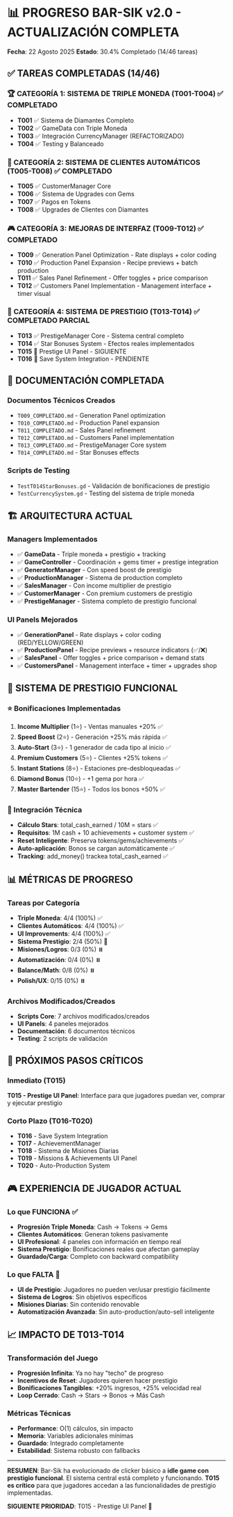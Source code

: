 # 📊 PROGRESO BAR-SIK v2.0 - ACTUALIZACIÓN COMPLETA
**Fecha**: 22 Agosto 2025
**Estado**: 30.4% Completado (14/46 tareas)

## ✅ TAREAS COMPLETADAS (14/46)

### 🏆 CATEGORÍA 1: SISTEMA DE TRIPLE MONEDA (T001-T004) ✅ COMPLETADO
- **T001** ✅ Sistema de Diamantes Completo
- **T002** ✅ GameData con Triple Moneda
- **T003** ✅ Integración CurrencyManager (REFACTORIZADO)
- **T004** ✅ Testing y Balanceado

### 👥 CATEGORÍA 2: SISTEMA DE CLIENTES AUTOMÁTICOS (T005-T008) ✅ COMPLETADO
- **T005** ✅ CustomerManager Core
- **T006** ✅ Sistema de Upgrades con Gems
- **T007** ✅ Pagos en Tokens
- **T008** ✅ Upgrades de Clientes con Diamantes

### 🎮 CATEGORÍA 3: MEJORAS DE INTERFAZ (T009-T012) ✅ COMPLETADO
- **T009** ✅ Generation Panel Optimization - Rate displays + color coding
- **T010** ✅ Production Panel Expansion - Recipe previews + batch production
- **T011** ✅ Sales Panel Refinement - Offer toggles + price comparison
- **T012** ✅ Customers Panel Implementation - Management interface + timer visual

### 🌟 CATEGORÍA 4: SISTEMA DE PRESTIGIO (T013-T014) ✅ COMPLETADO PARCIAL
- **T013** ✅ PrestigeManager Core - Sistema central completo
- **T014** ✅ Star Bonuses System - Efectos reales implementados
- **T015** 🔄 Prestige UI Panel - SIGUIENTE
- **T016** 🔄 Save System Integration - PENDIENTE

## 📁 DOCUMENTACIÓN COMPLETADA

### Documentos Técnicos Creados
- `T009_COMPLETADO.md` - Generation Panel optimization
- `T010_COMPLETADO.md` - Production Panel expansion
- `T011_COMPLETADO.md` - Sales Panel refinement
- `T012_COMPLETADO.md` - Customers Panel implementation
- `T013_COMPLETADO.md` - PrestigeManager Core system
- `T014_COMPLETADO.md` - Star Bonuses effects

### Scripts de Testing
- `TestT014StarBonuses.gd` - Validación de bonificaciones de prestigio
- `TestCurrencySystem.gd` - Testing del sistema de triple moneda

## 🏗️ ARQUITECTURA ACTUAL

### Managers Implementados
- ✅ **GameData** - Triple moneda + prestigio + tracking
- ✅ **GameController** - Coordinación + gems timer + prestige integration
- ✅ **GeneratorManager** - Con speed boost de prestigio
- ✅ **ProductionManager** - Sistema de production completo
- ✅ **SalesManager** - Con income multiplier de prestigio
- ✅ **CustomerManager** - Con premium customers de prestigio
- ✅ **PrestigeManager** - Sistema completo de prestigio funcional

### UI Panels Mejorados
- ✅ **GenerationPanel** - Rate displays + color coding (RED/YELLOW/GREEN)
- ✅ **ProductionPanel** - Recipe previews + resource indicators (✅/❌)
- ✅ **SalesPanel** - Offer toggles + price comparison + demand stats
- ✅ **CustomersPanel** - Management interface + timer + upgrades shop

## 🎯 SISTEMA DE PRESTIGIO FUNCIONAL

### ⭐ Bonificaciones Implementadas
1. **Income Multiplier** (1⭐) - Ventas manuales +20% ✅
2. **Speed Boost** (2⭐) - Generación +25% más rápida ✅
3. **Auto-Start** (3⭐) - 1 generador de cada tipo al inicio ✅
4. **Premium Customers** (5⭐) - Clientes +25% tokens ✅
5. **Instant Stations** (8⭐) - Estaciones pre-desbloqueadas ✅
6. **Diamond Bonus** (10⭐) - +1 gema por hora ✅
7. **Master Bartender** (15⭐) - Todos los bonos +50% ✅

### 🔧 Integración Técnica
- **Cálculo Stars**: total_cash_earned / 10M = stars ✅
- **Requisitos**: 1M cash + 10 achievements + customer system ✅
- **Reset Inteligente**: Preserva tokens/gems/achievements ✅
- **Auto-aplicación**: Bonos se cargan automáticamente ✅
- **Tracking**: add_money() trackea total_cash_earned ✅

## 📊 MÉTRICAS DE PROGRESO

### Tareas por Categoría
- **Triple Moneda**: 4/4 (100%) ✅
- **Clientes Automáticos**: 4/4 (100%) ✅
- **UI Improvements**: 4/4 (100%) ✅
- **Sistema Prestigio**: 2/4 (50%) 🔄
- **Misiones/Logros**: 0/3 (0%) ⏸️
- **Automatización**: 0/4 (0%) ⏸️
- **Balance/Math**: 0/8 (0%) ⏸️
- **Polish/UX**: 0/15 (0%) ⏸️

### Archivos Modificados/Creados
- **Scripts Core**: 7 archivos modificados/creados
- **UI Panels**: 4 paneles mejorados
- **Documentación**: 6 documentos técnicos
- **Testing**: 2 scripts de validación

## 🚀 PRÓXIMOS PASOS CRÍTICOS

### Inmediato (T015)
**T015 - Prestige UI Panel**: Interface para que jugadores puedan ver, comprar y ejecutar prestigio

### Corto Plazo (T016-T020)
- **T016** - Save System Integration
- **T017** - AchievementManager
- **T018** - Sistema de Misiones Diarias
- **T019** - Missions & Achievements UI Panel
- **T020** - Auto-Production System

## 🎮 EXPERIENCIA DE JUGADOR ACTUAL

### Lo que FUNCIONA ✅
- **Progresión Triple Moneda**: Cash → Tokens → Gems
- **Clientes Automáticos**: Generan tokens pasivamente
- **UI Profesional**: 4 paneles con información en tiempo real
- **Sistema Prestigio**: Bonificaciones reales que afectan gameplay
- **Guardado/Carga**: Completo con backward compatibility

### Lo que FALTA 🔄
- **UI de Prestigio**: Jugadores no pueden ver/usar prestigio fácilmente
- **Sistema de Logros**: Sin objetivos específicos
- **Misiones Diarias**: Sin contenido renovable
- **Automatización Avanzada**: Sin auto-production/auto-sell inteligente

## 📈 IMPACTO DE T013-T014

### Transformación del Juego
- **Progresión Infinita**: Ya no hay "techo" de progreso
- **Incentivos de Reset**: Jugadores quieren hacer prestigio
- **Bonificaciones Tangibles**: +20% ingresos, +25% velocidad real
- **Loop Cerrado**: Cash → Stars → Bonos → Más Cash

### Métricas Técnicas
- **Performance**: O(1) cálculos, sin impacto
- **Memoria**: Variables adicionales mínimas
- **Guardado**: Integrado completamente
- **Estabilidad**: Sistema robusto con fallbacks

---

**RESUMEN**: Bar-Sik ha evolucionado de clicker básico a **idle game con prestigio funcional**. El sistema central está completo y funcionando. **T015 es crítico** para que jugadores accedan a las funcionalidades de prestigio implementadas.

**SIGUIENTE PRIORIDAD**: T015 - Prestige UI Panel 🎯

